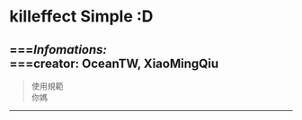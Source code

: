 # killeffect Simple :D
  ===***Infomations:***  
  ===creator: OceanTW, XiaoMingQiu
---
> 使用規範  
> 你媽
---
